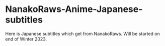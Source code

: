 # NanakoRaws-Anime-Japanese-subtitles

Here is Japanese subtitles which get from NanakoRaws. Will be started on end of Winter 2023.
